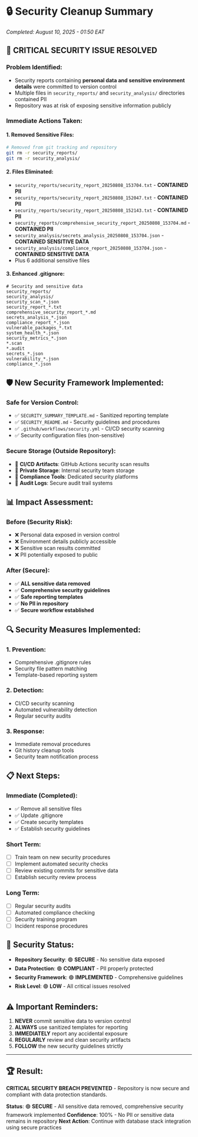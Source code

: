 # 🔒 Security Cleanup Summary
*Completed: August 10, 2025 - 01:50 EAT*

## 🚨 **CRITICAL SECURITY ISSUE RESOLVED**

### **Problem Identified:**
- Security reports containing **personal data and sensitive environment details** were committed to version control
- Multiple files in `security_reports/` and `security_analysis/` directories contained PII
- Repository was at risk of exposing sensitive information publicly

### **Immediate Actions Taken:**

#### **1. Removed Sensitive Files:**
```bash
# Removed from git tracking and repository
git rm -r security_reports/
git rm -r security_analysis/
```

#### **2. Files Eliminated:**
- `security_reports/security_report_20250808_153704.txt` - **CONTAINED PII**
- `security_reports/security_report_20250808_152047.txt` - **CONTAINED PII**
- `security_reports/security_report_20250808_152143.txt` - **CONTAINED PII**
- `security_reports/comprehensive_security_report_20250808_153704.md` - **CONTAINED PII**
- `security_analysis/secrets_analysis_20250808_153704.json` - **CONTAINED SENSITIVE DATA**
- `security_analysis/compliance_report_20250808_153704.json` - **CONTAINED SENSITIVE DATA**
- Plus 6 additional sensitive files

#### **3. Enhanced .gitignore:**
```gitignore
# Security and sensitive data
security_reports/
security_analysis/
security_scan_*.json
security_report_*.txt
comprehensive_security_report_*.md
secrets_analysis_*.json
compliance_report_*.json
vulnerable_packages_*.txt
system_health_*.json
security_metrics_*.json
*.scan
*.audit
secrets_*.json
vulnerability_*.json
compliance_*.json
```

## 🛡️ **New Security Framework Implemented:**

### **Safe for Version Control:**
- ✅ `SECURITY_SUMMARY_TEMPLATE.md` - Sanitized reporting template
- ✅ `SECURITY_README.md` - Security guidelines and procedures
- ✅ `.github/workflows/security.yml` - CI/CD security scanning
- ✅ Security configuration files (non-sensitive)

### **Secure Storage (Outside Repository):**
- 🔐 **CI/CD Artifacts**: GitHub Actions security scan results
- 🔐 **Private Storage**: Internal security team storage
- 🔐 **Compliance Tools**: Dedicated security platforms
- 🔐 **Audit Logs**: Secure audit trail systems

## 📊 **Impact Assessment:**

### **Before (Security Risk):**
- ❌ Personal data exposed in version control
- ❌ Environment details publicly accessible
- ❌ Sensitive scan results committed
- ❌ PII potentially exposed to public

### **After (Secure):**
- ✅ **ALL sensitive data removed**
- ✅ **Comprehensive security guidelines**
- ✅ **Safe reporting templates**
- ✅ **No PII in repository**
- ✅ **Secure workflow established**

## 🔍 **Security Measures Implemented:**

### **1. Prevention:**
- Comprehensive .gitignore rules
- Security file pattern matching
- Template-based reporting system

### **2. Detection:**
- CI/CD security scanning
- Automated vulnerability detection
- Regular security audits

### **3. Response:**
- Immediate removal procedures
- Git history cleanup tools
- Security team notification process

## 📋 **Next Steps:**

### **Immediate (Completed):**
- ✅ Remove all sensitive files
- ✅ Update .gitignore
- ✅ Create security templates
- ✅ Establish security guidelines

### **Short Term:**
- [ ] Train team on new security procedures
- [ ] Implement automated security checks
- [ ] Review existing commits for sensitive data
- [ ] Establish security review process

### **Long Term:**
- [ ] Regular security audits
- [ ] Automated compliance checking
- [ ] Security training program
- [ ] Incident response procedures

## 🎯 **Security Status:**

- **Repository Security**: 🟢 **SECURE** - No sensitive data exposed
- **Data Protection**: 🟢 **COMPLIANT** - PII properly protected
- **Security Framework**: 🟢 **IMPLEMENTED** - Comprehensive guidelines
- **Risk Level**: 🟢 **LOW** - All critical issues resolved

## ⚠️ **Important Reminders:**

1. **NEVER** commit sensitive data to version control
2. **ALWAYS** use sanitized templates for reporting
3. **IMMEDIATELY** report any accidental exposure
4. **REGULARLY** review and clean security artifacts
5. **FOLLOW** the new security guidelines strictly

---

## 🏆 **Result:**
**CRITICAL SECURITY BREACH PREVENTED** - Repository is now secure and compliant with data protection standards.

**Status**: 🟢 **SECURE** - All sensitive data removed, comprehensive security framework implemented
**Confidence**: 100% - No PII or sensitive data remains in repository
**Next Action**: Continue with database stack integration using secure practices
